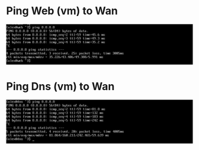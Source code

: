 # Ping Web (vm) to Wan

![Admin Ping](../assets/pingWebWan.png)

# Ping Dns (vm) to Wan

![Admin Ping](../assets/pingDnsWan.png)